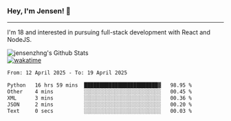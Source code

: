 ### Hey, I'm Jensen! 👋

---

I'm 18 and interested in pursuing full-stack development with React and NodeJS.

![jensenzhng's Github Stats](https://github-readme-stats.vercel.app/api?username=jensenzhng&theme=dark&show_icons=true&count_private=true)
<br />
[![wakatime](https://wakatime.com/badge/user/cbfc263d-3611-4e36-8278-8fad45fe3f62.svg)](https://wakatime.com/@cbfc263d-3611-4e36-8278-8fad45fe3f62)

<!--START_SECTION:waka-->

```txt
From: 12 April 2025 - To: 19 April 2025

Python   16 hrs 59 mins  ████████████████████████▓   98.95 %
Other    4 mins          ░░░░░░░░░░░░░░░░░░░░░░░░░   00.45 %
XML      3 mins          ░░░░░░░░░░░░░░░░░░░░░░░░░   00.36 %
JSON     2 mins          ░░░░░░░░░░░░░░░░░░░░░░░░░   00.20 %
Text     0 secs          ░░░░░░░░░░░░░░░░░░░░░░░░░   00.03 %
```

<!--END_SECTION:waka-->
